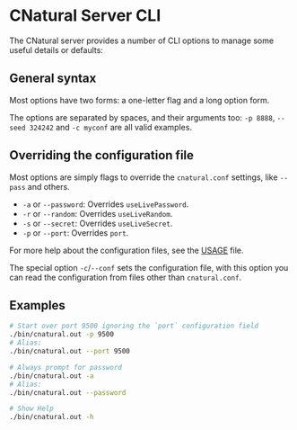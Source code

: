 # CNatural Server CLI #

The CNatural server provides a number of CLI options to manage some useful
details or defaults:

## General syntax ##

Most options have two forms: a one-letter flag and a long option form.

The options are separated by spaces, and their arguments too:
`-p 8888`, `--seed 324242` and `-c myconf` are all valid examples.

## Overriding the configuration file ##

Most options are simply flags to override the `cnatural.conf` settings, like
`--pass` and others.

* `-a` or `--password`: Overrides `useLivePassword`.
* `-r` or `--random`: Overrides `useLiveRandom`.
* `-s` or `--secret`: Overrides `useLiveSecret`.
* `-p` or `--port`: Overrides `port`.

For more help about the configuration files, see the [USAGE](../../USAGE.md)
file.

The special option `-c`/`--conf` sets the configuration file, with this
option you can read the configuration from files other than `cnatural.conf`.

## Examples ##

```sh
# Start over port 9500 ignoring the `port` configuration field
./bin/cnatural.out -p 9500
# Alias:
./bin/cnatural.out --port 9500

# Always prompt for password
./bin/cnatural.out -a
# Alias:
./bin/cnatural.out --password

# Show Help
./bin/cnatural.out -h
```
